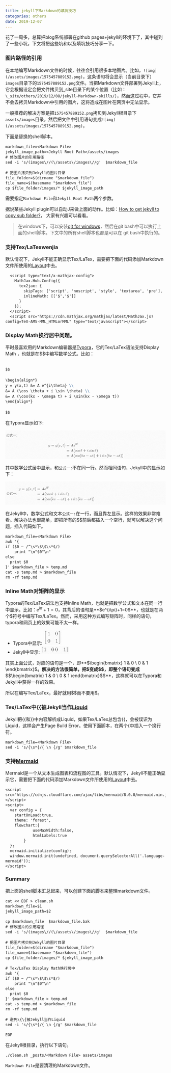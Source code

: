 ```yaml
---
title: jekyll下Markdown的填坑技巧
categories: others
date: 2019-12-07
---
```


花了一周多，总算把blog系统部署在github pages+jekyll的环境下了，其中碰到了一些小坑，下文将把这些坑和以及填坑技巧分享一下。

### 图片路径的引用

在本地编写Markdown文件的时候，往往会引用很多本地图片。比如，`![img](/assets/images/1575457889152.png)`，这条语句将会显示（当前目录下）`images`目录下的`1575457889152.png`文件。当把Markdown文件部署到Jekyll上，它会根据设定会把文件拷贝到_site目录下的某个位置（比如：`\_site/others/2019/12/08/jekyll-Markdown-skills/`），然而这过程中，它并不会去拷贝Markdown中引用的图片，这将造成在图片在网页中无法显示。

一般推荐的解决方案是把`1575457889152.png`拷贝到Jekyll根目录下`assets/images`目录，然后把文件中引用语句变成`![img](/assets/images/1575457889152.png)`，

下面是替换的shell脚本。

~~~shell
markdown_file=<Markdown File>
jekyll_image_path=<Jekyll Root Path>/assets/images
# 修改图片的引用路径
sed -i 's/(images\//(\/assets\/images\//g'  $markdown_file

# 把图片拷贝到Jekyll的图片目录
file_folder=$(dirname "$markdown_file")
file_name=$(basename "$markdown_file")
cp $file_folder/images/* $jekyll_image_path
~~~

需要指定`Markdown File`和`Jekyll Root Path`两个参数。

据说某些Jekyll plugin可以自动J来做上面的动作。比如：[How to get jekyll to copy sub folder?](https://stackoverflow.com/questions/19580492/how-to-get-jekyll-to-copy-sub-folder)， 大家有兴趣可以看看。

> 在windows下，可以安装[git for windows](https://gitforwindows.org/)，然后在git bash中可以执行上面的shell脚本。下文中的所有shell脚本也都是可以在 git bash中执行的。

### 支持Tex/LaTexwenjia

默认情况下，Jekyll不能正确显示Tex/LaTex，需要把下面的代码添加Markdown文件所使用的[Layout](https://jekyllrb.com/docs/layouts/)中去。

~~~
  <script type="text/x-mathjax-config">
    MathJax.Hub.Config({
      tex2jax: {
        skipTags: ['script', 'noscript', 'style', 'textarea', 'pre'],
        inlineMath: [['$','$']]
      }
    });
  </script>
  <script src="https://cdn.mathjax.org/mathjax/latest/MathJax.js?config=TeX-AMS-MML_HTMLorMML" type="text/javascript"></script>
~~~

### Display Math换行居中问题。

平时最喜欢用的Markdown编辑器是[Typora]()，它的Tex/LaTex语法支持Display Math ，也就是在\$\$中编写数学公式。比如：
```Markdown

$$

\begin{align*}
y = y(x,t) &= A e^{i\theta} \\
&= A (\cos \theta + i \sin \theta) \\
&= A (\cos(kx - \omega t) + i \sin(kx - \omega t)) 
\end{align*}

$$

```
在Typora显示如下:

![image-20191207152444450](/assets/images/image-20191207152444450.png)

其中数学公式居中显示，和`公式一:`不在同一行。然而相同语句，Jekyll中的显示如下：

![image-20191207152351788](/assets/images/image-20191207152351788.png)

在Jekyll中，数学公式和文本`公式一:`在一行，而且靠左显示。这样的效果非常难看。解决办法也很简单，即把所有的\$\$前后都插入一个空行，就可以解决这个问题，插入代码如下。

~~~shell
markdown_file=<Markdown File>
awk '{
if ($0 ~ /^\s*\$\$\s*$/)
	print "\n"$0"\n"
else 
  print $0
}' $markdown_file > temp.md
cat -s temp.md > $markdown_file
rm -rf temp.md
~~~

### Inline Math对矩阵的显示

Typora的Tex/LaTex语法也支持Inline Math，也就是把数学公式和文本在同一行中显示。比如：$e^{i\pi}+1=0$，其背后的语句是**\$e^{i\pi}+1=0\$**，也就是在两个\$符号中编写Tex/LaTex。然而，采用这种方式编写矩阵时，同样的语句，typora和网页上的效果可能不太一样。

- Typora中显示: ![image-20191207152516193](/assets/images/image-20191207152516193.png)
- Jekyll中显示: ![image-20191207152610759](/assets/images/image-20191207152610759.png)

其实上面公式，对应的语句是一个，即**\$\begin{bmatrix} 1 & 0 \\ 0 & 1 \end{bmatrix}\$**。解决的方法很简单，把\$变成\$\$，即整个语句变成**\$\$\begin{bmatrix} 1 & 0 \\ 0 & 1 \end{bmatrix}\$\$**，这样就可以在Typora和Jekyll中获得一样的效果。

所以在编写Tex/LaTex，最好就用\$\$而不要用\$。

### Tex/LaTex中\{\{被Jekyll当作[Liquid](https://jekyllrb.com/docs/liquid/)

Jekyll把\{\{和\}\}中内容解析成Liquid，如果Tex/LaTex总包含\{\{，会被误识为Liquid，这样会产生Page Build Error。使用下面脚本，在两个\{中插入一个换行符。

~~~
markdown_file=<Markdown File>
sed -i 's/{\s*{/{ \n {/g' $markdown_file
~~~

### 支持[Mermaid](https://mermaidjs.github.io/)

Mermaid是一个从文本生成图表和流程图的工具。默认情况下，Jekyll不能正确显示它，需要把下面的代码添加Markdown文件所使用的[Layout](https://jekyllrb.com/docs/layouts/)中去。

~~~
<script src="https://cdnjs.cloudflare.com/ajax/libs/mermaid/8.0.0/mermaid.min.js"></script>
<script>
  var config = {
    startOnLoad:true,
    theme: 'forest',
    flowchart:{
            useMaxWidth:false,
            htmlLabels:true
        }
  };
  mermaid.initialize(config);
  window.mermaid.init(undefined, document.querySelectorAll('.language-mermaid'));
</script>
~~~

### Summary

把上面的shell脚本汇总起来，可以创建下面的脚本来整理markdown文件。

~~~shell
cat << EOF > clean.sh
markdown_file=$1
jekyll_image_path=$2

cp $markdown_file  $markdown_file.bak
# 修改图片的引用路径
sed -i 's/(images\//(\/assets\/images\//g'  $markdown_file

# 把图片拷贝到Jekyll的图片目录
file_folder=$(dirname "$markdown_file")
file_name=$(basename "$markdown_file")
cp $file_folder/images/* $jekyll_image_path

# Tex/LaTex Display Math换行居中
awk '{
if ($0 ~ /^\s*\$\$\s*$/)
	print "\n"$0"\n"
else 
  print $0
}' $markdown_file > temp.md
cat -s temp.md > $markdown_file
rm -rf temp.md

# 避免\{\{被Jekyll当作Liquid
sed -i 's/{\s*{/{ \n {/g' $markdown_file
  
EOF
~~~

在Jekyll根目录，执行以下语句。

~~~
./clean.sh _posts/<Markdown File> assets/images
~~~

`Markdown File`是要清理的Markdown文件。
